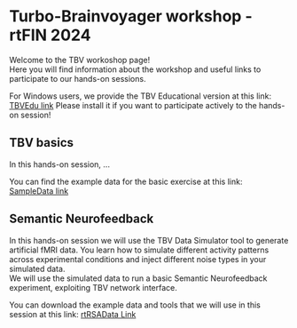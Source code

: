 # Turbo-Brainvoyager workshop - rtFIN 2024


Welcome to the TBV workoshop page!<br> Here you will find information about the workshop and useful links to participate to our hands-on sessions.

For Windows users, we provide the TBV Educational version at this link: [TBVEdu link](https://download.brainvoyager.com/tbv/setup_tbvedu-v4.4.8_win-x64.exe)
Please install it if you want to participate actively to the hands-on session!

## TBV basics

In this hands-on session, ...

You can find the example data for the basic exercise at this link: [SampleData link](https://brainvoyager.com/tbv/sampledata/index.html)

## Semantic Neurofeedback

In this hands-on session we will use the TBV Data Simulator tool to generate artificial fMRI data. You learn how to simulate different activity patterns across experimental conditions and inject different noise types in your simulated data.<br>
We will use the simulated data to run a basic Semantic Neurofeedback experiment, exploiting TBV network interface.

You can download the example data and tools that we will use in this session at this link: [rtRSAData Link](https://sharecenter.brainvoyager.com/s/ptYe4wdTbSm2XRb)







